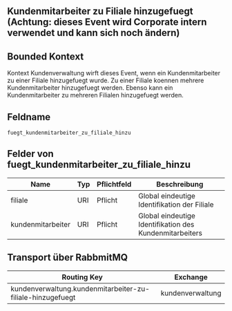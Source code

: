 ## Kundenmitarbeiter zu Filiale hinzugefuegt (Achtung: dieses Event wird Corporate intern verwendet und kann sich noch ändern)

## Bounded Kontext

Kontext Kundenverwaltung wirft dieses Event, wenn ein Kundenmitarbeiter zu einer Filiale hinzugefuegt wurde.
Zu einer Filiale koennen mehrere Kundenmitarbeiter hinzugefuegt werden.
Ebenso kann ein Kundenmitarbeiter zu mehreren Filialen hinzugefuegt werden.

## Feldname

`fuegt_kundenmitarbeiter_zu_filiale_hinzu`

## Felder von fuegt_kundenmitarbeiter_zu_filiale_hinzu

| Name | Typ  | Pflichtfeld  | Beschreibung  |
|---|---|---|---|
| filiale | URI | Pflicht | Global eindeutige Identifikation der Filiale |
| kundenmitarbeiter | URI | Pflicht | Global eindeutige Identifikation des Kundenmitarbeiters|

## Transport über RabbmitMQ

| Routing Key  | Exchange  |
|---|---|
| kundenverwaltung.kundenmitarbeiter-zu-filiale-hinzugefuegt | kundenverwaltung|
